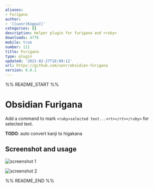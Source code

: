 ```yaml
---
aliases:
- Furigana
author:
- '[[uonr|Koppa]]'
categories: []
description: Helper plugin for furigana and <ruby>
downloads: 4776
mobile: true
number: 111
title: Furigana
type: plugin
updated: '2021-02-27T18:09:12'
url: https://github.com/uonr/obsidian-furigana
version: 0.0.1
---
```


%% README_START %%

Obsidian Furigana
===========

Add a command to mark `<ruby>selected text...<rt></rt></ruby>` for selected text.

**TODO**: auto convert kanji to higakana

## Screenshot and usage

![screenshot 1](https://raw.githubusercontent.com/uonr/obsidian-furigana/master/screenshot-1.png)

![screenshot 2](https://raw.githubusercontent.com/uonr/obsidian-furigana/master/screenshot-2.png)


%% README_END %%
